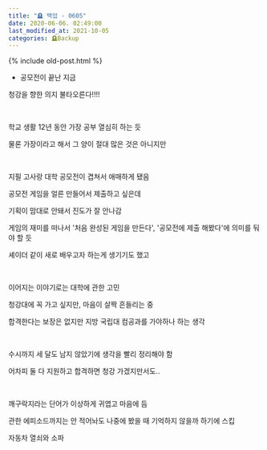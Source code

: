 ```yaml
---
title: "🪦 백업 - 0605"
date: 2020-06-06. 02:49:00
last_modified_at: 2021-10-05
categories: 🪦Backup
---
```

{% include old-post.html %}
+ 공모전이 끝난 지금

청강을 향한 의지 불타오른다!!!!

​

학교 생활 12년 동안 가장 공부 열심히 하는 듯

물론 가장이라고 해서 그 양이 절대 많은 것은 아니지만

​

지필 고사랑 대학 공모전이 겹쳐서 애매하게 됐음

공모전 게임을 얼른 만들어서 제출하고 싶은데

기획이 맘대로 안돼서 진도가 잘 안나감

게임의 재미를 떠나서 '처음 완성된 게임을 만든다', '공모전에 제출 해봤다'에 의미를 둬야 할 듯

셰이더 같이 새로 배우고자 하는게 생기기도 했고

​

이어지는 이야기로는 대학에 관한 고민

청강대에 꼭 가고 싶지만, 마음이 살짝 흔들리는 중

합격한다는 보장은 없지만 지방 국립대 컴공과를 가야하나 하는 생각

​

수시까지 세 달도 남지 않았기에 생각을 빨리 정리해야 함

어차피 둘 다 지원하고 합격하면 청강 가겠지만서도..

​

깨구락지라는 단어가 이상하게 귀엽고 마음에 듬

관한 에피소드까지는 안 적어놔도 나중에 봤을 때 기억하지 않을까 하기에 스킵

자동차 열쇠와 소파